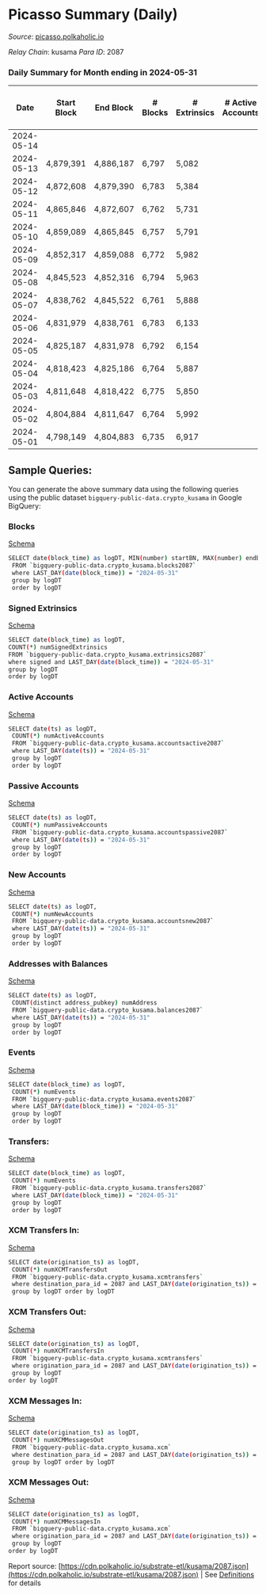 # Picasso Summary (Daily)

_Source_: [picasso.polkaholic.io](https://picasso.polkaholic.io)

*Relay Chain*: kusama
*Para ID*: 2087



### Daily Summary for Month ending in 2024-05-31


| Date    | Start Block | End Block | # Blocks | # Extrinsics | # Active Accounts | # Passive Accounts | # New Accounts | # Addresses | # Events  | # Transfers ($USD) | # XCM Transfers In ($USD) | # XCM Transfers Out ($USD) | # XCM In | # XCM Out | Issues |
|---------|-------------|-----------|----------|--------------|-------------------|--------------------|----------------|-------------|-----------|--------------------|---------------------------|----------------------------|----------|-----------|--------|
| 2024-05-14 |  |  |  |  |  |  |  |  |  |   |   |   |  |  |  |
| 2024-05-13 | 4,879,391 | 4,886,187 | 6,797 | 5,082 |  |  |  | 7,493 | 56,304 | 10,069  |   |   |  |  |  |
| 2024-05-12 | 4,872,608 | 4,879,390 | 6,783 | 5,384 |  |  |  | 7,488 | 56,519 | 9,529  |   |   |  |  |  |
| 2024-05-11 | 4,865,846 | 4,872,607 | 6,762 | 5,731 |  |  |  | 7,487 | 59,101 | 10,038  |   |   |  |  |  |
| 2024-05-10 | 4,859,089 | 4,865,845 | 6,757 | 5,791 |  |  |  | 7,484 | 59,368 | 10,104  |   |   |  |  |  |
| 2024-05-09 | 4,852,317 | 4,859,088 | 6,772 | 5,982 |  |  |  | 7,482 | 61,054 | 10,295  |   |   |  |  |  |
| 2024-05-08 | 4,845,523 | 4,852,316 | 6,794 | 5,963 |  |  |  | 7,478 | 61,111 | 10,382  |   |   |  |  |  |
| 2024-05-07 | 4,838,762 | 4,845,522 | 6,761 | 5,888 |  |  |  | 7,477 | 60,096 | 10,113  |   |   |  |  |  |
| 2024-05-06 | 4,831,979 | 4,838,761 | 6,783 | 6,133 |  |  |  | 7,475 | 62,100 | 10,195  |   |   |  |  |  |
| 2024-05-05 | 4,825,187 | 4,831,978 | 6,792 | 6,154 |  |  |  | 7,475 | 63,052 | 10,837  |   |   |  |  |  |
| 2024-05-04 | 4,818,423 | 4,825,186 | 6,764 | 5,887 |  |  |  | 7,470 | 60,150 | 10,168  |   |   |  |  |  |
| 2024-05-03 | 4,811,648 | 4,818,422 | 6,775 | 5,850 |  |  |  | 7,469 | 59,896 | 10,033  |   |   |  |  |  |
| 2024-05-02 | 4,804,884 | 4,811,647 | 6,764 | 5,992 |  |  |  | 7,470 | 60,907 | 10,207  |   |   |  |  |  |
| 2024-05-01 | 4,798,149 | 4,804,883 | 6,735 | 6,917 |  |  |  | 7,470 | 66,912 | 10,546  |   |   |  |  |  |

## Sample Queries:
You can generate the above summary data using the following queries using the public dataset `bigquery-public-data.crypto_kusama` in Google BigQuery:


### Blocks 

[Schema](https://github.com/colorfulnotion/substrate-etl/blob/main/schema/blocks.json)

```bash
SELECT date(block_time) as logDT, MIN(number) startBN, MAX(number) endBN, COUNT(*) numBlocks 
 FROM `bigquery-public-data.crypto_kusama.blocks2087`  
 where LAST_DAY(date(block_time)) = "2024-05-31" 
 group by logDT 
 order by logDT
```

### Signed Extrinsics 

[Schema](https://github.com/colorfulnotion/substrate-etl/blob/main/schema/extrinsics.json)

```bash
SELECT date(block_time) as logDT, 
COUNT(*) numSignedExtrinsics 
FROM `bigquery-public-data.crypto_kusama.extrinsics2087`  
where signed and LAST_DAY(date(block_time)) = "2024-05-31" 
group by logDT 
order by logDT
```

### Active Accounts 

[Schema](https://github.com/colorfulnotion/substrate-etl/blob/main/schema/accountsactive.json)

```bash
SELECT date(ts) as logDT, 
 COUNT(*) numActiveAccounts 
 FROM `bigquery-public-data.crypto_kusama.accountsactive2087` 
 where LAST_DAY(date(ts)) = "2024-05-31" 
 group by logDT 
 order by logDT
```

### Passive Accounts 

[Schema](https://github.com/colorfulnotion/substrate-etl/blob/main/schema/accountspassive.json)

```bash
SELECT date(ts) as logDT, 
 COUNT(*) numPassiveAccounts 
 FROM `bigquery-public-data.crypto_kusama.accountspassive2087` 
 where LAST_DAY(date(ts)) = "2024-05-31" 
 group by logDT 
 order by logDT
```

### New Accounts 

[Schema](https://github.com/colorfulnotion/substrate-etl/blob/main/schema/accountsnew.json)

```bash
SELECT date(ts) as logDT, 
 COUNT(*) numNewAccounts 
 FROM `bigquery-public-data.crypto_kusama.accountsnew2087` 
 where LAST_DAY(date(ts)) = "2024-05-31" 
 group by logDT
 order by logDT
```

### Addresses with Balances 

[Schema](https://github.com/colorfulnotion/substrate-etl/blob/main/schema/balances.json)

```bash
SELECT date(ts) as logDT,
 COUNT(distinct address_pubkey) numAddress 
 FROM `bigquery-public-data.crypto_kusama.balances2087` 
 where LAST_DAY(date(ts)) = "2024-05-31" 
 group by logDT 
 order by logDT
```

### Events 

[Schema](https://github.com/colorfulnotion/substrate-etl/blob/main/schema/events.json)

```bash
SELECT date(block_time) as logDT, 
 COUNT(*) numEvents 
 FROM `bigquery-public-data.crypto_kusama.events2087` 
 where LAST_DAY(date(block_time)) = "2024-05-31" 
 group by logDT 
 order by logDT
```

### Transfers:

[Schema](https://github.com/colorfulnotion/substrate-etl/blob/main/schema/transfers.json)

```bash
SELECT date(block_time) as logDT, 
 COUNT(*) numEvents 
 FROM `bigquery-public-data.crypto_kusama.transfers2087` 
 where LAST_DAY(date(block_time)) = "2024-05-31" 
 group by logDT 
 order by logDT
```

### XCM Transfers In: 

[Schema](https://github.com/colorfulnotion/substrate-etl/blob/main/schema/xcmtransfers.json)

```bash
SELECT date(origination_ts) as logDT, 
 COUNT(*) numXCMTransfersOut 
 FROM `bigquery-public-data.crypto_kusama.xcmtransfers` 
 where destination_para_id = 2087 and LAST_DAY(date(origination_ts)) = "2024-05-31" 
 group by logDT order by logDT
```

### XCM Transfers Out: 

[Schema](https://github.com/colorfulnotion/substrate-etl/blob/main/schema/xcmtransfers.json)

```bash
SELECT date(origination_ts) as logDT, 
 COUNT(*) numXCMTransfersIn 
 FROM `bigquery-public-data.crypto_kusama.xcmtransfers` 
 where origination_para_id = 2087 and LAST_DAY(date(origination_ts)) = "2024-05-31" 
 group by logDT 
order by logDT
```

### XCM Messages In: 

[Schema](https://github.com/colorfulnotion/substrate-etl/blob/main/schema/xcm.json)

```bash
SELECT date(origination_ts) as logDT, 
 COUNT(*) numXCMMessagesOut 
 FROM `bigquery-public-data.crypto_kusama.xcm` 
 where destination_para_id = 2087 and LAST_DAY(date(origination_ts)) = "2024-05-31" 
 group by logDT order by logDT
```

### XCM Messages Out: 

[Schema](https://github.com/colorfulnotion/substrate-etl/blob/main/schema/xcm.json)

```bash
SELECT date(origination_ts) as logDT, 
 COUNT(*) numXCMMessagesIn 
 FROM `bigquery-public-data.crypto_kusama.xcm` 
 where origination_para_id = 2087 and LAST_DAY(date(origination_ts)) = "2024-05-31" 
 group by logDT 
order by logDT
```


Report source: [https://cdn.polkaholic.io/substrate-etl/kusama/2087.json](https://cdn.polkaholic.io/substrate-etl/kusama/2087.json) | See [Definitions](/DEFINITIONS.md) for details
